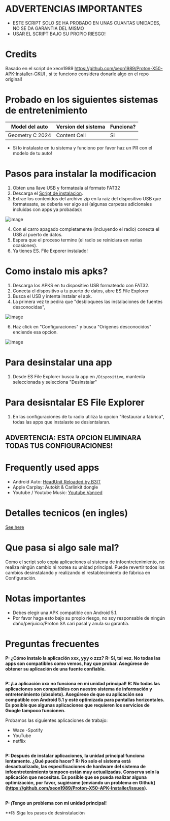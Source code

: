 # ADVERTENCIAS IMPORTANTES
- ESTE SCRIPT SOLO SE HA PROBADO EN UNAS CUANTAS UNIDADES, NO SE DA GARANTIA DEL MISMO
- USAR EL SCRIPT BAJO SU PROPIO RIESGO!

# Credits
Basado en el script de xeon1989 https://github.com/xeon1989/Proton-X50-APK-Installer-GKUI , si te funciono considera donarle algo en el repo original!

# Probado en los siguientes sistemas de entretenimiento

| Model del auto | Version del sistema | Funciona?
| ------------- | ------------- | ------------- |
| Geometry C 2024 | Content Cell | Si

* Si lo instalaste en tu sistema y funciono por favor haz un PR con el modelo de tu auto!

# Pasos para instalar la modificacion
1. Obten una llave USB y formateala al formato FAT32
2. Descarga el [Script de instalacion](https://github.com/iMrLopez/android-auto-carplay-geely/archive/refs/tags/v1.zip).
3. Extrae los contenidos del archivo zip en la raiz del dispositivo USB que formateaste, se deberia ver algo asi (algunas carpetas adicionales incluidas con apps ya probadas):

![image](https://user-images.githubusercontent.com/17538895/172921723-633a95b0-e1a9-4afc-863a-fb2cf6f0aa0c.png)

4. Con el carro apagado completamente (incluyendo el radio) conecta el USB al puerto de datos.
5. Espera que el proceso termine (el radio se reiniciara en varias ocasiones).
6. Ya tienes ES. File Exporer instalado!


# Como instalo mis apks?

1. Descarga los APKS en tu dispositivo USB formateado con FAT32.
2. Conecta el dispositivo a tu puerto de datos, abre ES.File Explorer
3. Busca el USB y intenta instalar el apk.
4. La primera vez te pedira que "desbloquees las instalaciones de fuentes desconocidas", 

![image](https://user-images.githubusercontent.com/17538895/173135211-cc8a3703-e19a-4657-83b7-f87715a247d1.png)

6. Haz click en "Configuraciones" y busca "Origenes desconocidos" enciende esa opcion.

![image](https://user-images.githubusercontent.com/17538895/173135304-6040f394-4da5-4122-9687-25c39364c63e.png)


# Para desinstalar una app

1. Desde ES File Explorer busca la app en `/Dispositivo`, mantenla seleccionada y selecciona "Desinstalar"

# Para desisntalar ES File Explorer
1. En las configuraciones de tu radio utiliza la opcion "Restaurar a fabrica", todas las apps que instalaste se desisntalaran.
## ADVERTENCIA: ESTA OPCION ELIMINARA TODAS TUS CONFIGURACIONES!


# Frequently used apps

- Android Auto: [HeadUnit Reloaded by B3IT](https://www.b3itlabs.com/prod.php?id=1)
- Apple Carplay: Autokit & Carlinkit dongle
- Youtube / Youtube Music: [Youtube Vanced](https://youtubevanced.com/) 


# Detalles tecnicos (en ingles)
[See here](https://github.com/xeon1989/Proton-X50-APK-Installer/blob/main/Technical%20Detail.md)

# Que pasa si algo sale mal?
Como el script solo copia aplicaciones al sistema de infoentretenimiento, no realiza ningún cambio ni rootea su unidad principal.
Puede revertir todos los cambios desinstalando y realizando el restablecimiento de fábrica en Configuración.

# Notas importantes
- Debes elegir una APK compatible con Android 5.1.
- Por favor haga esto bajo su propio riesgo, no soy responsable de ningún daño/perjuicio/Proton SA cari pasal y anula su garantía.

# Preguntas frecuentes

**P: ¿Cómo instalo la aplicación xxx, yyy o zzz?**
**R: Sí, tal vez. No todas las apps son compatibles como vemos, hay que probar. Asegúrese de obtener su aplicación de una fuente confiable.**

##
**P: ¡La aplicación xxx no funciona en mi unidad principal!**
**R: No todas las aplicaciones son compatibles con nuestro sistema de información y entretenimiento (obsoleto). Asegúrese de que su aplicación sea compatible con Android 5.1 y esté optimizada para pantallas horizontales. Es posible que algunas aplicaciones que requieren los servicios de Google tampoco funcionen.**

Probamos las siguientes aplicaciones de trabajo:
- Waze
-Spotify
- YouTube
- netflix

##
**P: Después de instalar aplicaciones, la unidad principal funciona lentamente. ¿Qué puedo hacer?**
**R: No solo el sistema está desactualizado, las especificaciones de hardware del sistema de infoentretenimiento tampoco están muy actualizadas. Conserva solo la aplicación que necesitas. Es posible que se pueda realizar alguna optimización, por favor, sugiérame [enviando un problema en Github] (https://github.com/xeon1989/Proton-X50-APK-Installer/issues).**

##
**P: ¡Tengo un problema con mi unidad principal!**

**R: Siga los pasos de desinstalación
